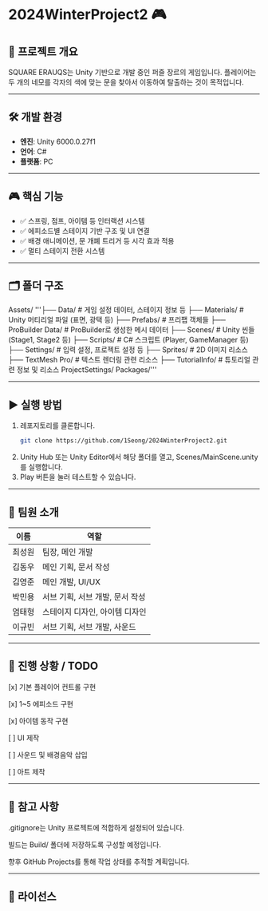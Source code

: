 # 2024WinterProject2 🎮

## 📌 프로젝트 개요
SQUARE ERAUQS는 Unity 기반으로 개발 중인 퍼즐 장르의 게임입니다.
플레이어는 두 개의 네모를 각자의 색에 맞는 문을 찾아서 이동하여 탈출하는 것이 목적입니다.  

---

## 🛠️ 개발 환경
- **엔진**: Unity 6000.0.27f1
- **언어**: C#
- **플랫폼**: PC

---

## 🎮 핵심 기능
- ✅ 스프링, 점프, 아이템 등 인터랙션 시스템
- ✅ 에피소드별 스테이지 기반 구조 및 UI 연결
- ✅ 배경 애니메이션, 문 개폐 트리거 등 시각 효과 적용
- ✅ 멀티 스테이지 전환 시스템

---

## 🗂️ 폴더 구조
Assets/
'''├── Data/ # 게임 설정 데이터, 스테이지 정보 등
├── Materials/ # Unity 머티리얼 파일 (표면, 광택 등)
├── Prefabs/ # 프리팹 객체들
├── ProBuilder Data/ # ProBuilder로 생성한 메시 데이터
├── Scenes/ # Unity 씬들 (Stage1, Stage2 등)
├── Scripts/ # C# 스크립트 (Player, GameManager 등)
├── Settings/ # 입력 설정, 프로젝트 설정 등
├── Sprites/ # 2D 이미지 리소스
├── TextMesh Pro/ # 텍스트 렌더링 관련 리소스
├── TutorialInfo/ # 튜토리얼 관련 정보 및 리소스
ProjectSettings/
Packages/'''

---

## ▶️ 실행 방법
1. 레포지토리를 클론합니다.
   ```bash
   git clone https://github.com/1Seong/2024WinterProject2.git
2. Unity Hub 또는 Unity Editor에서 해당 폴더를 열고, Scenes/MainScene.unity를 실행합니다.
3. Play 버튼을 눌러 테스트할 수 있습니다.

---

## 👥 팀원 소개
| 이름           | 역할                           |
| -------------- | -----------------              |
| 최성원         | 팀장, 메인 개발                 | 
| 김동우         | 메인 기획, 문서 작성            |
| 김영준         | 메인 개발, UI/UX               |
| 박민용         | 서브 기획, 서브 개발, 문서 작성 |
| 엄태형         | 스테이지 디자인, 아이템 디자인  |
| 이규빈         | 서브 기획, 서브 개발, 사운드    |

---

## 🚧 진행 상황 / TODO
[x] 기본 플레이어 컨트롤 구현

[x] 1~5 에피소드 구현

[x] 아이템 동작 구현

[ ] UI 제작

[ ] 사운드 및 배경음악 삽입

[ ] 아트 제작

---

## 💬 참고 사항
.gitignore는 Unity 프로젝트에 적합하게 설정되어 있습니다.

빌드는 Build/ 폴더에 저장하도록 구성할 예정입니다.

향후 GitHub Projects를 통해 작업 상태를 추적할 계획입니다.

---

## 📄 라이선스

